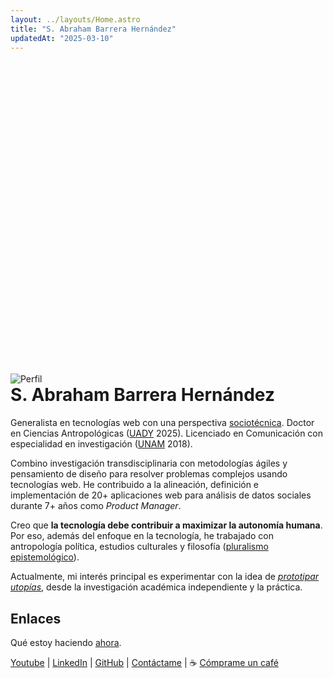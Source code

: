 ```yaml
---
layout: ../layouts/Home.astro
title: "S. Abraham Barrera Hernández"
updatedAt: "2025-03-10"
---
```


<img src="/sabhz200.png" alt="Perfil" style="margin-top:12.5vh;">

<h1 style="margin-top:0;">S. Abraham Barrera Hernández</h1>

Generalista en tecnologías web con una perspectiva [sociotécnica](https://scholar.lib.vt.edu/ejournals/SPT/v4n3/pdf/ROPOHL.PDF). Doctor en Ciencias Antropológicas ([UADY](https://antropologia.uady.mx/antro-oferta-educativa/doctorado-ciencias-antropologicas) 2025). Licenciado en Comunicación con especialidad en investigación ([UNAM](https://oferta.unam.mx/comunicacion.html) 2018).

Combino investigación transdisciplinaria con metodologías ágiles y pensamiento de diseño para resolver problemas complejos usando tecnologías web. He contribuido a la alineación, definición e implementación de 20+ aplicaciones web para análisis de datos sociales durante 7+ años como *Product Manager*.

Creo que **la tecnología debe contribuir a maximizar la autonomía humana**. Por eso, además del enfoque en la tecnología, he trabajado con antropología política, estudios culturales y filosofía ([pluralismo epistemológico](https://en.wikipedia.org/wiki/Epistemological_pluralism)).

Actualmente, mi interés principal es experimentar con la idea de [*prototipar utopías*](prototipar-utopias), desde la investigación académica independiente y la práctica.

## Enlaces

Qué estoy haciendo [ahora](ahora).

[Youtube](https://www.youtube.com/@abrahambahez)
| [LinkedIn](https://www.linkedin.com/in/sergio-barrera-1b9110323/)
| [GitHub](https://github.com/abrahambahez)
| [Contáctame](mailto:tacto@sabhz.com)
| ☕ [Cómprame un café](https://buymeacoffee.com/sabhz)


<!--Proyectos, intereses-->
